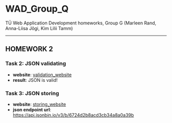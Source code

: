 # WAD_Group_Q
TÜ Web Application Development homeworks, Group G (Marleen Rand, Anna-Liisa Jõgi, Kim Lilii Tamm)


---

## HOMEWORK 2

### Task 2: JSON validating
- **website**: [validation_website](https://jsonlint.com)
- **result**: JSON is valid!

### Task 3: JSON storing
- **website**: [storing_website](https://jsonbin.io/)
- **json endpoint url**: https://api.jsonbin.io/v3/b/6724d2b8acd3cb34a8a0a39b
